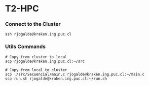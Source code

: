 # T2-HPC

### Connect to the Cluster
```shell
ssh rjogalde@kraken.ing.puc.cl
```

### Utils Commands
```shell
# Copy from cluster to local
scp rjogalde@kraken.ing.puc.cl:~/src

# Copy from local to cluster
scp ./src/Secuencial/main.c rjogalde@kraken.ing.puc.cl:~/main.c
scp run.sh rjogalde@kraken.ing.puc.cl:~/run.sh
```